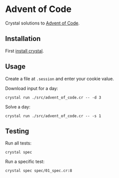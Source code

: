 # Advent of Code

Crystal solutions to [Advent of Code](https://adventofcode.com/).

## Installation

First [install crystal](https://crystal-lang.org/install/).

## Usage

Create a file at `.session` and enter your cookie value.

Download input for a day:

```
crystal run ./src/advent_of_code.cr -- -d 3
```

Solve a day:

```
crystal run ./src/advent_of_code.cr -- -s 1
```

## Testing

Run all tests:

```
crystal spec
```

Run a specific test:

```
crystal spec spec/01_spec.cr:8
```
